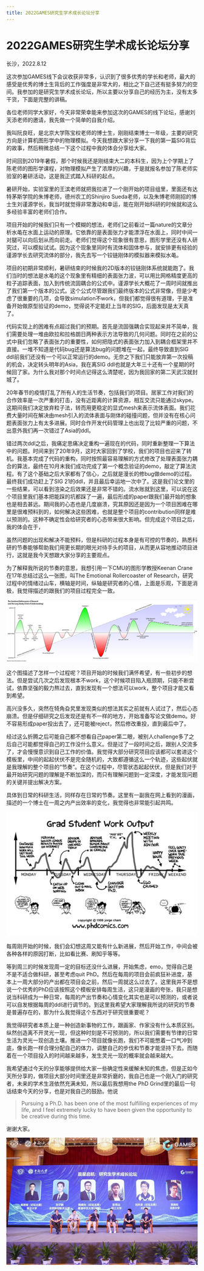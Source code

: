 ```yaml
---
title: 2022GAMES研究生学术成长论坛分享
---
```


# 2022GAMES研究生学术成长论坛分享

长沙，2022.8.12

<div class="p-2 rounded-lg bg-green-50 dark:bg-gray-800">
这次参加GAMES线下会议收获非常多，认识到了很多优秀的学长和老师，最大的感受是优秀的博士生背后的工作强度是非常大的，相比之下自己还有挺多努力的空间。我参加的是研究生学术成长论坛，所以主要以分享自己的经历为主，没有太多干货，下面是完整的讲稿。
</div>

各位老师同学大家好，今天非常荣幸能来参加这次的GAMES的线下论坛，感谢刘天添老师的邀请，我先做一个简单的自我介绍。

我叫阮良旺，是北京大学陈宝权老师的博士生，刚刚结束博士一年级，主要的研究方向是计算机图形学中的物理模拟。今天我想跟大家分享一下我的第一篇SIG背后的故事，然后稍微总结一下这个过程中我的体会分享给大家。

时间回到2019年暑假，那个时候我还是刚结束大二的本科生，因为上个学期上了陈老师的图形学课程，对物理模拟产生了浓厚的兴趣，于是就报名参加了陈老师实验室的暑研活动，这是我正式踏入科研的起点。

暑研开始，实验室里的王滨老师就把我拉进了一个刚开始的项目组里，里面还有达特茅斯学院的朱博老师，德州农工的Shinjiro Sueda老师，以及朱博老师刚招的博士生刘谨源学长，我当时就觉得非常激动和幸运，能在刚开始科研的时候就和这么多经验丰富的老师们合作。

项目开始的时候我们只有一个模糊的想法，老师们之前看过一篇nature的文章分析水黾在水面上运动的原理。它依靠的是表面张力才能漂浮在水面上，同时中间一对腿可以向后划从而向前走。老师们觉得这个现象很有意思，图形学里还没有人研究过，可以模拟试试。因为这个现象里同时有流体和固体参与，就安排更有经验的谨源学长去研究流体的部分，我先去写一个铰链刚体的模拟器来模拟水黾。

项目的初期非常顺利，暑研结束的时候我的2D版本的铰链刚体系统就能跑了。我们当时的想法是水黾的这个现象里有精细的表面张力波，可以用比网格精度更高的粒子追踪表面，加入到传统流固耦合的公式中。谨源学长大概花了一周时间就推出了我们第一个版本的公式。这个公式尽管跟我们最终版本的公式非常像，但是少考虑了很重要的几项，会导致simulation不work，但我们都觉得很有道理，于是准备开始做原型验证的demo，觉得说不定能赶上当年的SIG，后面发现是太天真了。

代码实现上的困难有点超过我们的预期。首先是流固强耦合实现起来并不简单，我们需要处理一堆由欧拉和拉格朗日两种表示方法导致的几何问题。同时在之前的公式中我们忽略了表面张力的重要性，如何把隐式的表面张力加入到耦合框架里并不直接。一堆不知道是代码bug还是算法bug的问题堆在一起，最终导致直到SIG ddl前我们还没有一个可以正常运行的demo。无奈之下我们只能放弃第一次投稿的机会，决定转头明年的Asia，我在离SIG ddl也就是大年三十还有一个星期的时候回了家。为什么我对那个时间点记得这么清楚呢，因为我回家的第二天武汉就封城了。

20年春节的疫情打乱了所有人的生活节奏，包括我们的项目。居家工作对我们的合作效率是一次严重的打击，没有近距离的计算资源，相互交流只能通过skype。这期间我们决定放弃粒子法，转而用更稳定的显式mesh来表示流体表面。我们花费大量时间在解决由mesh引入的流体表面与刚体的碰撞问题，但并没有在核心问题表面张力上有太多进展。同时合作开发代码管理上也出现了比较严重的问题，不出意外我们再一次错过了Asia的ddl。

错过两次ddl之后，我痛定思痛决定重构一遍现在的代码，同时重新整理一下算法中的问题。时间来到了20年9月，这时大家回到了学校，我们的项目也迎来了转机。我基本完成了代码的重构，同时按照最容易理解的方式修改了处理表面张力耦合的算法，最终在10月末我们成功完成了第一个概念验证的demo，敲定了算法流程。有了这个基础之后大家都有了信心，之后就是漫长的修bug做demo的过程。最终我们成功赶上了SIG 21的ddl，并且最后幸运地一次中了。这是我们论文里的一些结果，可以看到渲染之后效果还是非常不错的。流水账就到这里，可以说在这个项目里我们基本把能踩的坑都踩了一遍，最后形成的paper跟我们最开始的想象也是相去甚远。期间我的心态也是几度崩溃，究其原因还是因为一个项目困难在哪里是很难预料到的，如何解决这些困难，也就是整个项目的contribution同样是难以预测的。这种不确定性会给研究者的心态带来很大影响。但完成这个项目之后，我的体会在于，

<div class="p-2 rounded-lg bg-green-50 dark:bg-gray-800">
虽然问题的出现和解决不能预料，但是科研的过程本身是有可控的节奏的，熟悉科研的节奏能够帮助我们用更长期的眼光对待手头的项目，从而更从容地推动项目进行，这就是我今天想跟大家分享的主要观点。
</div>

为了解释我所说的节奏的意思，我想引用一下CMU的图形学教授Keenan Crane在17年总结过这么一张图，叫The Emotional Rollercoaster of Research，研究过程中的情绪过山车，横轴是时间，纵轴是研究者的心情，上面是乐观，下面是消极，我觉得描述的跟我们的项目过程完全一致。

![](/talks/emotional-rollercoaster.png)

这个图描述了怎样一个过程呢？项目开始的时候我们满怀希望，有一些初步的想法。但是尝试几次之后发现根本不work，这个时候项目陷入瓶颈期，只能不断尝试，依靠坚强的毅力熬过去，直到发现有一个想法可以work，整个项目才能又看到希望。

高兴没多久，突然在犄角旮旯里发现类似的想法其实之前就有人试过了，然后心态崩溃。但是仔细研究之后发现还是有不一样的地方，开始准备写论文做demo。好不容易形成paper投出去了，还可能被reject，然后修改重投，直到最后中了。

经过这么折腾之后可能自己都不想看自己paper第二眼，被别人challenge多了之后自己可能都觉得自己的工作没什么意义。但是过了一段时间之后，跟别人交流多了，才会慢慢意识到自己工作的价值。我觉得大部分研究项目应该都可以套进这个模板里，中间的起起伏伏不是完全随机的，大致都遵循这么一个轨迹，这些起伏就是我理解的整个项目的“节奏”。在这个过程中，尽管状态起起伏伏，但是我们对于最开始研究问题的理解是不断加深的，而只有理解问题到一定深度，才能发现问题的关键并提出解决方案。

具体到日常的科研生活，同样存在日常的节奏。这里有一副我在网上看到的漫画，描述的一个博士在一周之内产出效率的变化，我觉得也非常能引起共鸣。

![](/talks/grad-work-output.png)

每周刚开始的时候，我们会幻想这周又能有什么新进展，然后开始工作，中间会被各种各样的原因打断，比如看比赛、刷知乎等等。

等到周三的时候发现周一定的目标还没什么进展，开始焦虑，emo，觉得自己是不是不适合做科研，甚至考虑quit PhD。然后在每周的项目会前疯狂补进度，基本上一周大部分的产出都在项目会之前，然后一周就这么过去了。这里我并不是想说一个优秀的PhD应该按照这个模板安排每周生活，这只是漫画的夸张，我只是想说当科研成为一种日常，每周的产出节奏和心情变化其实也是可以预测的，或者说可以自发根据每周的ddl进行调节的。到这里我希望大家理解我所说的研究的节奏是普遍存在的，那为什么我觉得这个东西对于研究很重要呢？

我觉得研究者本质上是一种创造新事物的工作，跟画家、作家没有什么本质区别。纵然创造离不开灵光一现，但这种时刻是不可预测的，所以我们需要有节律的日常生活为灵光一现创造土壤。推进一个项目就像长跑，我们不可能憋着一口气冲到底，像长跑一样合理分配自己的体力，调整自己的步伐和节奏才能坚持下去。而随着在一个项目投入的时间越来越多，发生灵光一现的概率就会越来越大。

我希望通过今天的分享能够提供给大家一些确定性来缓解未知的焦虑，但是正如今天所分享的，做项目大部分时间里还是非常折磨的，我自己也是一个刚入门的研究者，未来的学术生涯依然充满未知，所以最后我想用the PhD Grind里的最后一句话结束今天的分享，也是对我自己的鼓励。他说

> Pursuing a Ph.D. has been one of the most fulfilling experiences of my life, and I feel extremely lucky to have been given the opportunity to be creative during this time.

谢谢大家。

![](/talks/2022-games.jpg)